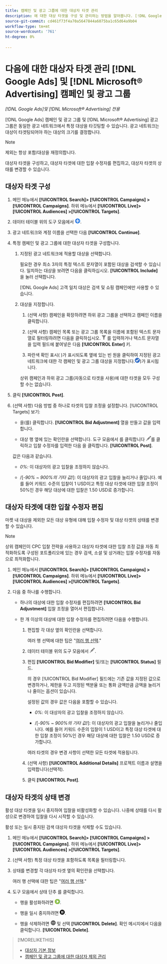 ```yaml
---
title: 캠페인 및 광고 그룹에 대한 대상자 타겟 관리
description: 에 대한 대상 타겟을 구성 및 관리하는 방법을 알아봅니다. [!DNL Google Ads] 및 [!DNL Microsoft® Advertising] 캠페인 및 광고 그룹.
source-git-commit: cd461f73f4a70a5647844a6075ba1c65d64a9b04
workflow-type: tm+mt
source-wordcount: '761'
ht-degree: 0%

---
```


# 다음에 대한 대상자 타겟 관리 [!DNL Google Ads] 및 [!DNL Microsoft® Advertising] 캠페인 및 광고 그룹

*[!DNL Google Ads]및 [!DNL Microsoft® Advertising] 전용*

[!DNL Google Ads] 캠페인 및 광고 그룹 및 [!DNL Microsoft® Advertising] 광고 그룹은 동일한 광고 네트워크에서 특정 대상을 타깃팅할 수 있습니다. 광고 네트워크는 대상이 타겟팅되어야 하는 대상의 크기를 결정합니다.

>[!NOTE]
>
>제외는 항상 포함/대상을 재정의합니다.

대상자 타겟을 구성하고, 대상자 타겟에 대한 입찰 수정자를 편집하고, 대상자 타겟의 상태를 변경할 수 있습니다.

## 대상자 타겟 구성

1. 메인 메뉴에서 **[!UICONTROL Search]> [!UICONTROL Campaigns] >[!UICONTROL Campaigns]**. 하위 메뉴에서 **[!UICONTROL Live]> [!UICONTROL Audiences] >[!UICONTROL Targets]**.

1. 데이터 테이블 위의 도구 모음에서 ![만들기](/help/search-social-commerce/assets/add.png "만들기").

1. 광고 네트워크와 계정 이름을 선택한 다음 **[!UICONTROL Continue]**.

1. 특정 캠페인 및 광고 그룹에 대한 대상자 타겟을 구성합니다.

   1. 지정된 광고 네트워크에 적용할 대상을 선택합니다.

      필요한 경우 최소 3자의 특정 텍스트 문자열이 포함된 대상을 검색할 수 있습니다. 일치하는 대상을 보려면 다음을 클릭하십시오. **[!UICONTROL Include]** 을 눌러 선택합니다.

      [!DNL Google Ads] 고객 일치 대상은 검색 및 쇼핑 캠페인에만 사용할 수 있습니다.

   1. 대상을 지정합니다.

      1. (선택 사항) 캠페인을 확장하려면 하위 광고 그룹을 선택하고 캠페인 이름을 클릭합니다.

      1. (선택 사항) 캠페인 목록 또는 광고 그룹 목록을 이름에 포함된 텍스트 문자열로 필터링하려면 다음을 클릭하십시오. ![필터](/help/search-social-commerce/assets/filter.png "필터") 를 입력하거나 텍스트 문자열을 입력 필드에 붙여넣은 다음 **[!UICONTROL Enter]** 키.

      1. 파란색 확인 표시( )가 표시되도록 옆에 있는 빈 원을 클릭하여 지정된 광고 네트워크에 대한 각 캠페인 및 광고 그룹 대상을 지정합니다.![선택](/help/search-social-commerce/assets/include.png "선택"))가 표시됩니다.

      상위 캠페인과 하위 광고 그룹(자동으로 타겟을 사용)에 대한 타겟을 모두 구성할 수는 없습니다.


1. 클릭 **[!UICONTROL Post]**.

1. (선택 사항) 다음 방법 중 하나로 타겟의 입찰 조정을 설정합니다. [!UICONTROL Targets] 보기:

   * 을(를) 클릭합니다. **[!UICONTROL Bid Adjustment]** 열을 만들고 값을 입력합니다.

   * 대상 행 옆에 있는 확인란을 선택합니다. 도구 모음에서 를 클릭합니다 ![편집](/help/search-social-commerce/assets/edit.png "편집")를 클릭하고 입찰 수정자를 입력한 다음 을 클릭합니다. **[!UICONTROL Post]**.

   값은 다음과 같습니다.

   * *0%:* 이 대상자의 광고 입찰을 조정하지 않습니다.

   * /[*-90% ~ 900%의 기타 값*/]: 이 대상자의 광고 입찰을 늘리거나 줄입니다. 예를 들어 키워드 수준의 입찰이 1 USD이고 특정 대상 타겟에 대한 입찰 조정이 50%인 경우 해당 대상에 대한 입찰은 1.50 USD로 증가합니다.


## 대상자 타겟에 대한 입찰 수정자 편집

마켓 내 대상을 제외한 모든 대상 유형에 대해 입찰 수정자 및 대상 타겟의 상태를 변경할 수 있습니다.

>[!NOTE]
>
>상위 캠페인이 CPC 입찰 전략을 사용하고 대상자 타겟에 대한 입찰 조정 값을 자동 최적화하도록 구성된 포트폴리오에 있는 경우 검색, 소셜 및 상거래는 입찰 수정자를 자동으로 최적화합니다.

1. 메인 메뉴에서 **[!UICONTROL Search]> [!UICONTROL Campaigns] >[!UICONTROL Campaigns]**. 하위 메뉴에서 **[!UICONTROL Live]> [!UICONTROL Audiences] >[!UICONTROL Targets]**.

1. 다음 중 하나를 수행합니다.

   * 하나의 대상에 대한 입찰 수정자를 편집하려면 **[!UICONTROL Bid Adjustment]** 입찰 조정을 열어서 편집합니다.

   * 한 개 이상의 대상에 대한 입찰 수정자를 편집하려면 다음을 수행합니다.

      1. 편집할 각 대상 옆의 확인란을 선택합니다.

         여러 행 선택에 대한 팁은 &quot;[여러 행 선택](/help/search-social-commerce/common-tasks/navigation-editing-selection/multiple-rows-select.md).&quot;

      1. 데이터 테이블 위의 도구 모음에서 ![편집](/help/search-social-commerce/assets/edit.png "편집").

      1. 편집 **[!UICONTROL Bid Modifier]** 및/또는 **[!UICONTROL Status]** 필드.

         의 경우 [!UICONTROL Bid Modifier] 필드에는 기존 값을 지정된 값으로 변경하거나, 제한을 두고 지정된 백분율 또는 통화 금액만큼 금액을 늘리거나 줄이는 옵션이 있습니다.

         설정된 값의 경우 값은 다음을 포함할 수 있습니다.

         * *0%:* 이 대상자의 광고 입찰을 조정하지 않습니다.

         * /[*-90% ~ 900%의 기타 값*/]: 이 대상자의 광고 입찰을 늘리거나 줄입니다. 예를 들어 키워드 수준의 입찰이 1 USD이고 특정 대상 타겟에 대한 입찰 조정이 50%인 경우 해당 대상에 대한 입찰은 1.50 USD로 증가합니다.

         여러 타겟의 경우 변경 사항이 선택한 모든 타겟에 적용됩니다.

      1. (선택 사항) **[!UICONTROL Additional Details]** 프로젝트 이름과 설명을 입력합니다(선택적).

      1. 클릭 **[!UICONTROL Post]**.


## 대상자 타겟의 상태 변경

활성 대상 타겟을 일시 중지하여 입찰을 비활성화할 수 있습니다. 나중에 상태를 다시 활성으로 변경하여 입찰을 다시 시작할 수 있습니다.

활성 또는 일시 중지된 검색 대상자 타겟을 삭제할 수도 있습니다.

1. 메인 메뉴에서 **[!UICONTROL Search]> [!UICONTROL Campaigns] >[!UICONTROL Campaigns]**. 하위 메뉴에서 **[!UICONTROL Live]> [!UICONTROL Audiences] >[!UICONTROL Targets]**.

1. (선택 사항) 특정 대상 타겟을 포함하도록 목록을 필터링합니다.

1. 상태를 변경할 각 대상자 타겟 옆의 확인란을 선택합니다.

   여러 행 선택에 대한 팁은 &quot;[여러 행 선택](/help/search-social-commerce/common-tasks/navigation-editing-selection/multiple-rows-select.md).&quot;

1. 도구 모음에서 상태 단추 를 클릭합니다.

   * 행을 활성화하려면 ![활성화](/help/search-social-commerce/assets/activate.png "활성화").

   * 행을 일시 중지하려면 ![일시 중지](/help/search-social-commerce/assets/pause.png "일시 중지").

   * 행을 삭제하려면 ![추가 작업](/help/search-social-commerce/assets/more.png "추가 작업") 및 선택 **[!UICONTROL Delete]**. 확인 메시지에서 다음을 클릭합니다. **[!UICONTROL Delete]**.

>[!MORELIKETHIS]
>
>* [대상자 기본 정보](audience-about.md)
>* [캠페인 및 광고 그룹에 대한 대상자 제외 관리](/help/search-social-commerce/campaign-management/campaigns/audience-exclusions-manage.md)

